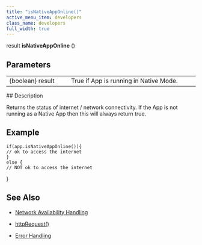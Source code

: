 ```yaml
---
title: "isNativeAppOnline()"
active_menu_item: developers
class_name: developers
full_width: true
---
```



result **isNativeAppOnline** ()

## Parameters

<table>
<tr>
<td width="193">
{boolean} result

</td>
<td width="17">
</td>
<td width="670">
True if App is running in Native Mode.

</td>
</tr>
</table>
## Description

Returns the status of internet / network connectivity. If the App is not running as a Native App then this will always return true.

## Example

    if(app.isNativeAppOnline()){
    // ok to access the internet
    }
    else {
    // NOT ok to access the internet
   

}

## See Also

 - [Network Availability Handling](../../client-scripting-overview/network-availability-handling)

 - [httpRequest()](../soap-restful-ajax-calls/httprequest)

 - [Error Handling](../../client-scripting-overview/error-handling/)

